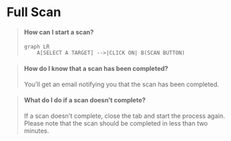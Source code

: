 # Full Scan

> #### How can I start a scan?
> ```mermaid
> graph LR
>     A[SELECT A TARGET] -->|CLICK ON| B(SCAN BUTTON)
> ```

> #### How do I know that a scan has been completed?
> You’ll get an email notifying you that the scan has been completed.

> #### What do I do if a scan doesn’t complete?
> If a scan doesn’t complete, close the tab and start the process again. Please note that the scan should be completed in less than two minutes.

